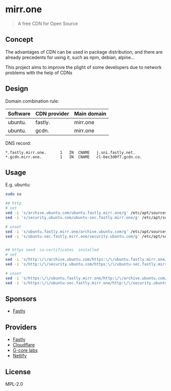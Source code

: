# mirr.one

> A free CDN for Open Source

## Concept

The advantages of CDN can be used in package distribution, and there are already precedents for using it, such as npm, debian, alpine...

This project aims to improve the plight of some developers due to network problems with the help of CDNs

## Design

Domain combination rule:

| Software | CDN provider | Main domain |
| -------- | ------------ | ----------- |
| ubuntu.  | fastly.      | mirr.one    |
| ubuntu.  | gcdn.        | mirr.one    |

DNS record:

```dns
*.fastly.mirr.one.      1	IN	CNAME	j.sni.fastly.net.
*.gcdn.mirr.one.        1	IN	CNAME	cl-bec3d0f7.gcdn.co.
```

## Usage

E.g. ubuntu:

```sh
sudo su

## http
# set
sed -i 's/archive.ubuntu.com/ubuntu.fastly.mirr.one/g' /etc/apt/sources.list
sed -i 's/security.ubuntu.com/ubuntu-sec.fastly.mirr.one/g' /etc/apt/sources.list

# unset
sed -i 's/ubuntu.fastly.mirr.one/archive.ubuntu.com/g' /etc/apt/sources.list
sed -i 's/ubuntu-sec.fastly.mirr.one/security.ubuntu.com/g' /etc/apt/sources.list


## https need  ca-certificates  installed
# set
sed -i 's/http:\/\/archive.ubuntu.com/https:\/\/ubuntu.fastly.mirr.one/g' /etc/apt/sources.list
sed -i 's/http:\/\/security.ubuntu.com/https:\/\/ubuntu-sec.fastly.mirr.one/g' /etc/apt/sources.list

# unset
sed -i 's/https:\/\/ubuntu.fastly.mirr.one/http:\/\/archive.ubuntu.com/g' /etc/apt/sources.list
sed -i 's/https:\/\/ubuntu-sec.fastly.mirr.one/http:\/\/security.ubuntu.com/g' /etc/apt/sources.list
```

## Sponsors

- [Fastly](https://www.fastly.com/)

## Providers

- [Fastly](https://www.fastly.com/)
- [Cloudflare](https://www.cloudflare.com/)
- [G-core labs](https://gcorelabs.com/)
- [Netlify](https://www.netlify.com/)

## License

MPL-2.0
